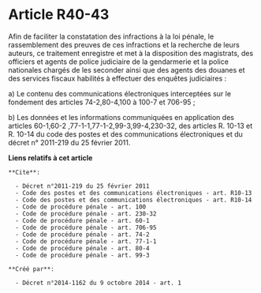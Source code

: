 # Article R40-43

Afin de faciliter la constatation des infractions à la loi pénale, le rassemblement des preuves de ces infractions et la
recherche de leurs auteurs, ce traitement enregistre et met à la disposition des magistrats, des officiers et agents de
police judiciaire de la gendarmerie et la police nationales chargés de les seconder ainsi que des agents des douanes et des
services fiscaux habilités à effectuer des enquêtes judiciaires : 

a) Le contenu des communications électroniques interceptées sur le fondement des articles 74-2,80-4,100 à 100-7 et 706-95 ; 

b) Les données et les informations communiquées en application des articles 60-1,60-2
,77-1-1,77-1-2,99-3,99-4,230-32, des articles R. 10-13 et R. 10-14 du code des postes et des communications électroniques et
du décret n° 2011-219 du 25 février 2011.

**Liens relatifs à cet article**

	**Cite**:

	  - Décret n°2011-219 du 25 février 2011
	  - Code des postes et des communications électroniques - art. R10-13
	  - Code des postes et des communications électroniques - art. R10-14
	  - Code de procédure pénale - art. 100
	  - Code de procédure pénale - art. 230-32
	  - Code de procédure pénale - art. 60-1
	  - Code de procédure pénale - art. 706-95
	  - Code de procédure pénale - art. 74-2
	  - Code de procédure pénale - art. 77-1-1
	  - Code de procédure pénale - art. 80-4
	  - Code de procédure pénale - art. 99-3

	**Créé par**:

	  - Décret n°2014-1162 du 9 octobre 2014 - art. 1
